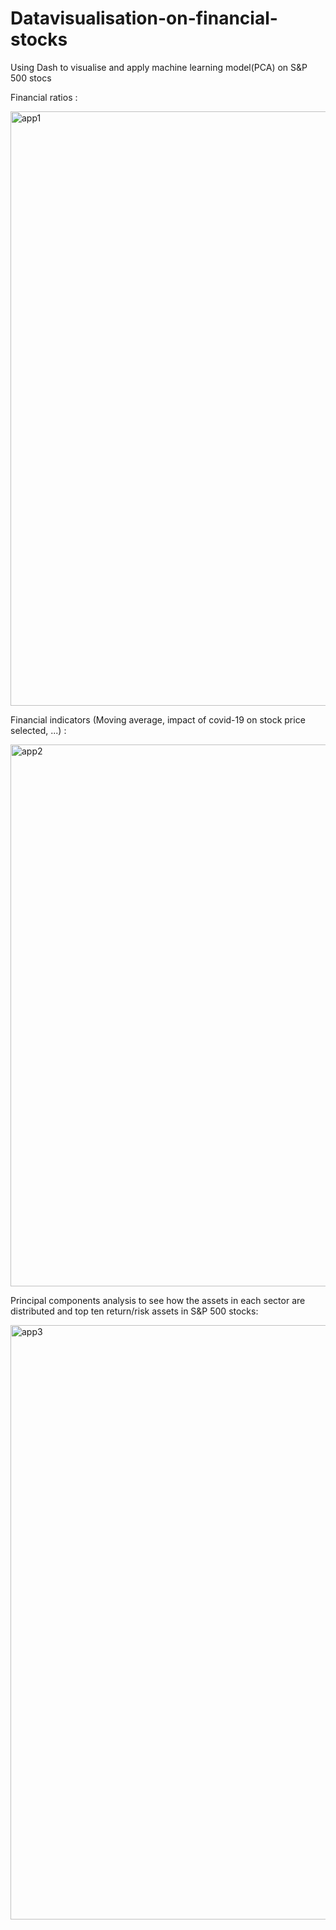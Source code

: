 # Datavisualisation-on-financial-stocks
Using Dash to visualise and apply machine learning model(PCA) on S&amp;P 500 stocs

Financial ratios :

<img width="951" alt="app1" src="https://user-images.githubusercontent.com/63747282/126172770-84edc6c1-cf57-4f40-8438-0a73ea0bdf79.PNG">

Financial indicators (Moving average, impact of covid-19 on stock price selected, ...) :

<img width="867" alt="app2" src="https://user-images.githubusercontent.com/63747282/126172391-3cb14d80-09e6-48f9-a2e8-0bf3d4d2d900.PNG">

Principal components analysis to see how the assets in each sector are distributed and top ten return/risk assets in S&P 500 stocks: 

<img width="951" alt="app3" src="https://user-images.githubusercontent.com/63747282/126172394-2246509b-fc9c-4a1f-85f3-ac5ef804bef2.PNG">
